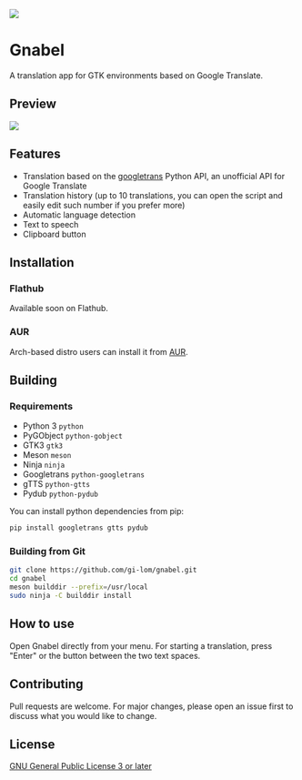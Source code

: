 ![](https://raw.githubusercontent.com/gi-lom/gnabel/master2/data/gnabel.svg)

# Gnabel
A translation app for GTK environments based on Google Translate.

## Preview
![](https://raw.githubusercontent.com/gi-lom/gnabel/master2/preview.png)

## Features
- Translation based on the [googletrans](https://github.com/ssut/py-googletrans) Python API, an unofficial API for Google Translate
- Translation history (up to 10 translations, you can open the script and easily edit such number if you prefer more)
- Automatic language detection
- Text to speech
- Clipboard button

## Installation

### Flathub
Available soon on Flathub.

### AUR
Arch-based distro users can install it from [AUR](https://aur.archlinux.org/packages/gnabel/).

## Building

### Requirements
- Python 3 `python`
- PyGObject `python-gobject`
- GTK3 `gtk3`
- Meson `meson`
- Ninja `ninja`
- Googletrans `python-googletrans`
- gTTS `python-gtts`
- Pydub `python-pydub`

You can install python dependencies from pip:
```bash
pip install googletrans gtts pydub
```

### Building from Git
```bash
git clone https://github.com/gi-lom/gnabel.git
cd gnabel
meson builddir --prefix=/usr/local
sudo ninja -C builddir install
```

## How to use
Open Gnabel directly from your menu. For starting a translation, press "Enter" or the button between the two text spaces.

## Contributing
Pull requests are welcome. For major changes, please open an issue first to discuss what you would like to change.

## License
[GNU General Public License 3 or later](https://www.gnu.org/licenses/gpl-3.0.en.html)
